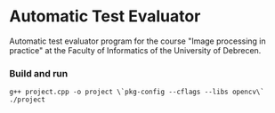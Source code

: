 # Automatic Test Evaluator
Automatic test evaluator program for the course "Image processing in practice" at the Faculty of Informatics of the University of Debrecen.
### Build and run
```
g++ project.cpp -o project \`pkg-config --cflags --libs opencv\`
./project
```
